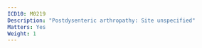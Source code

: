 ```yaml
---
ICD10: M0219
Description: "Postdysenteric arthropathy: Site unspecified"
Matters: Yes
Weight: 1
---
```

